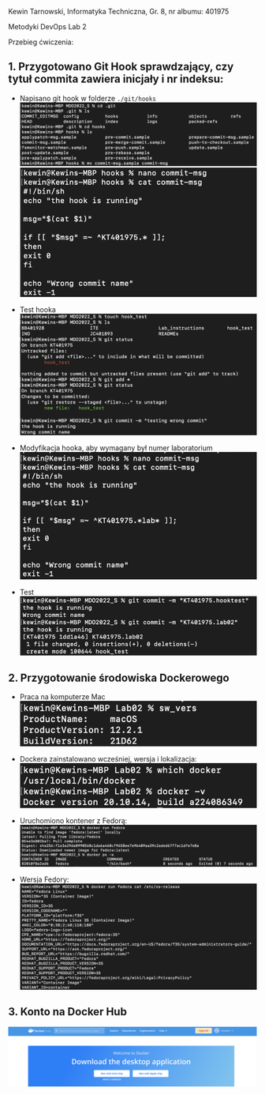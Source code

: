 Kewin Tarnowski,
Informatyka Techniczna,
Gr. 8, nr albumu: 401975


Metodyki DevOps
Lab 2


Przebieg ćwiczenia:
## 1. Przygotowano Git Hook sprawdzający, czy tytuł commita zawiera inicjały i nr indeksu:
- Napisano git hook w folderze `./git/hooks`
![screen1](im2/Picture1.png)
![screen2](im2/Picture2.png)

- Test hooka
![screen3](im2/Picture3.png)

- Modyfikacja hooka, aby wymagany był numer laboratorium
![screen4](im2/Picture4.png)

- Test
![screen5](im2/Picture5.png)

## 2.  Przygotowanie środowiska Dockerowego
- Praca na komputerze Mac
![screen6](im2/Picture6.png)

- Dockera zainstalowano wcześniej, wersja i lokalizacja:
![screen7](im2/Picture7.png)

- Uruchomiono kontener z Fedorą:
![screen8](im2/Picture8.png)

- Wersja Fedory:
![screen9](im2/Picture9.png)

## 3.  Konto na Docker Hub
![screen10](im2/Picture10.png)


